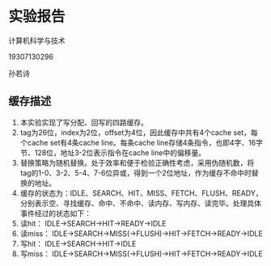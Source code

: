 # 实验报告

计算机科学与技术

19307130296

孙若诗

## 缓存描述

1. 本实验实现了写分配、回写的四路缓存。
2. tag为26位，index为2位，offset为4位，因此缓存中共有4个cache set，每个cache set有4条cache line。每条cache line存储4条指令，也即4字、16字节、128位，地址3-2位表示指令在cache line中的偏移量。
3. 替换策略为随机替换。处于效率和便于检验正确性考虑，采用伪随机数，将tag的1-0、3-2、5-4、7-6位异或，得到一个2位地址，作为缓存不命中时替换的地址。
4. 缓存的状态为：IDLE、SEARCH、HIT、MISS、FETCH、FLUSH、READY，分别表示空、寻找缓存、命中、不命中、读内存、写内存、读完毕。处理具体事件经过的状态如下：
5. 读hit： IDLE->SEARCH->HIT->READY->IDLE
6. 读miss： IDLE->SEARCH->MISS(->FLUSH)->HIT->FETCH->READY->IDLE
7. 写hit： IDLE->SEARCH->HIT->IDLE
8. 写miss： IDLE->SEARCH->MISS(->FLUSH)->HIT->FETCH->READY->IDLE